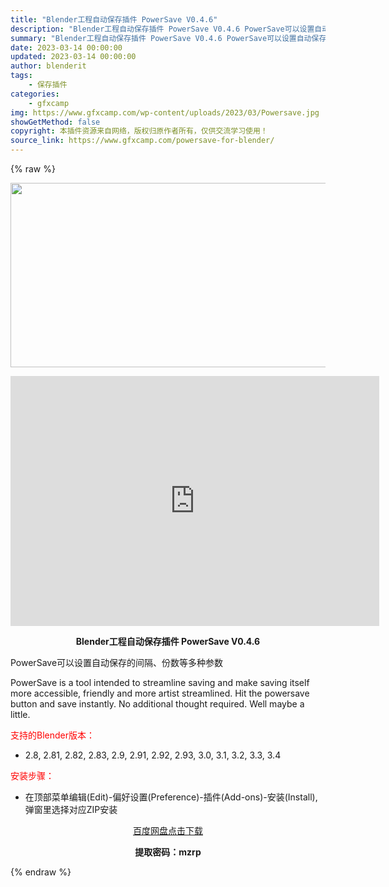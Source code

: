 ```yaml
---
title: "Blender工程自动保存插件 PowerSave V0.4.6"
description: "Blender工程自动保存插件 PowerSave V0.4.6 PowerSave可以设置自动保存的间隔、份数等多种参数 PowerSave is a tool intended to stream..."
summary: "Blender工程自动保存插件 PowerSave V0.4.6 PowerSave可以设置自动保存的间隔、份数等多种参数 PowerSave is a tool intended to stream..."
date: 2023-03-14 00:00:00
updated: 2023-03-14 00:00:00
author: blenderit
tags: 
    - 保存插件
categories:
    - gfxcamp
img: https://www.gfxcamp.com/wp-content/uploads/2023/03/Powersave.jpg
showGetMethod: false
copyright: 本插件资源来自网络，版权归原作者所有，仅供交流学习使用！
source_link: https://www.gfxcamp.com/powersave-for-blender/
---
```


{% raw %}
<div><p><img decoding="async" class="aligncenter size-full wp-image-110651" src="https://www.gfxcamp.com/wp-content/uploads/2023/03/Powersave.jpg" data-src="https://www.gfxcamp.com/wp-content/uploads/2023/03/Powersave.jpg" alt="" width="590" height="295" data-srcset="https://www.gfxcamp.com/wp-content/uploads/2023/03/Powersave.jpg 590w, https://www.gfxcamp.com/wp-content/uploads/2023/03/Powersave-150x75.jpg 150w" data-sizes="(max-width: 590px) 100vw, 590px"></p><p style="text-align: center;"><iframe loading="lazy" src="https://player.youku.com/embed/XNTk1MDMwNzE3Mg==" width="590" height="400" frameborder="0" allowfullscreen="allowfullscreen" data-mce-fragment="1"></iframe></p><p style="text-align: center;"><strong>Blender工程自动保存插件 PowerSave V0.4.6</strong></p><p>PowerSave可以设置自动保存的间隔、份数等多种参数</p><p>PowerSave is a tool intended to streamline saving and make saving itself more accessible, friendly and more artist streamlined. Hit the powersave button and save instantly. No additional thought required. Well maybe a little.</p><p style="text-align: left;"><span style="color: #ff0000;">支持的Blender版本：</span></p><ul>
<li style="text-align: left;">2.8, 2.81, 2.82, 2.83, 2.9, 2.91, 2.92, 2.93, 3.0, 3.1, 3.2, 3.3, 3.4</li>
</ul><p style="text-align: left;"><span style="color: #ff0000;">安装步骤：</span></p><ul>
<li>在顶部菜单编辑(Edit)-偏好设置(Preference)-插件(Add-ons)-安装(Install),弹窗里选择对应ZIP安装</li>
</ul><p style="text-align: center;"><a class="maxbutton-3 maxbutton maxbutton-baidu" target="_blank" rel="noopener" href="https://pan.baidu.com/s/1rIPDAmVBKE1WLTV_gvaz1Q?pwd=mzrp"><span class="mb-text">百度网盘点击下载</span></a></p><p style="text-align: center;"><strong>提取密码：mzrp</strong></p></div>
<div style="display: none">gfxcamp</div>
{% endraw %}